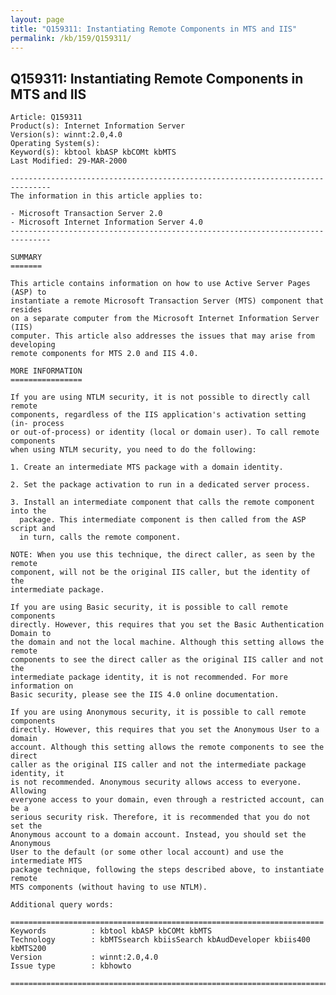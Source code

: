 ```yaml
---
layout: page
title: "Q159311: Instantiating Remote Components in MTS and IIS"
permalink: /kb/159/Q159311/
---
```


## Q159311: Instantiating Remote Components in MTS and IIS

	Article: Q159311
	Product(s): Internet Information Server
	Version(s): winnt:2.0,4.0
	Operating System(s): 
	Keyword(s): kbtool kbASP kbCOMt kbMTS
	Last Modified: 29-MAR-2000
	
	-------------------------------------------------------------------------------
	The information in this article applies to:
	
	- Microsoft Transaction Server 2.0 
	- Microsoft Internet Information Server 4.0 
	-------------------------------------------------------------------------------
	
	SUMMARY
	=======
	
	This article contains information on how to use Active Server Pages (ASP) to
	instantiate a remote Microsoft Transaction Server (MTS) component that resides
	on a separate computer from the Microsoft Internet Information Server (IIS)
	computer. This article also addresses the issues that may arise from developing
	remote components for MTS 2.0 and IIS 4.0.
	
	MORE INFORMATION
	================
	
	If you are using NTLM security, it is not possible to directly call remote
	components, regardless of the IIS application's activation setting (in- process
	or out-of-process) or identity (local or domain user). To call remote components
	when using NTLM security, you need to do the following:
	
	1. Create an intermediate MTS package with a domain identity.
	
	2. Set the package activation to run in a dedicated server process.
	
	3. Install an intermediate component that calls the remote component into the
	  package. This intermediate component is then called from the ASP script and
	  in turn, calls the remote component.
	
	NOTE: When you use this technique, the direct caller, as seen by the remote
	component, will not be the original IIS caller, but the identity of the
	intermediate package.
	
	If you are using Basic security, it is possible to call remote components
	directly. However, this requires that you set the Basic Authentication Domain to
	the domain and not the local machine. Although this setting allows the remote
	components to see the direct caller as the original IIS caller and not the
	intermediate package identity, it is not recommended. For more information on
	Basic security, please see the IIS 4.0 online documentation.
	
	If you are using Anonymous security, it is possible to call remote components
	directly. However, this requires that you set the Anonymous User to a domain
	account. Although this setting allows the remote components to see the direct
	caller as the original IIS caller and not the intermediate package identity, it
	is not recommended. Anonymous security allows access to everyone. Allowing
	everyone access to your domain, even through a restricted account, can be a
	serious security risk. Therefore, it is recommended that you do not set the
	Anonymous account to a domain account. Instead, you should set the Anonymous
	User to the default (or some other local account) and use the intermediate MTS
	package technique, following the steps described above, to instantiate remote
	MTS components (without having to use NTLM).
	
	Additional query words:
	
	======================================================================
	Keywords          : kbtool kbASP kbCOMt kbMTS 
	Technology        : kbMTSsearch kbiisSearch kbAudDeveloper kbiis400 kbMTS200
	Version           : winnt:2.0,4.0
	Issue type        : kbhowto
	
	=============================================================================
	
